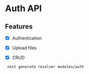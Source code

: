 # Auth API

## Features

- [x] Authentication
- [x] Upload files
- [x] CRUD


<!-- gen resolver -->

```bash
 nest generate resolver modules/auth
```